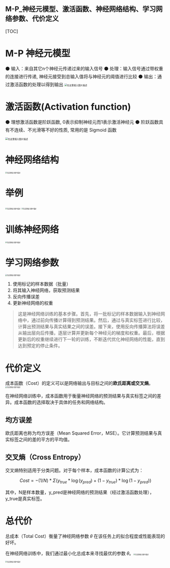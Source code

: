 ﻿## M-P_神经元模型、激活函数、神经网络结构、学习网络参数、代价定义

[TOC]

# M-P 神经元模型
⚫ 输入：来自其它n个神经元传递过来的输入信号
⚫ 处理：输入信号通过带权重的连接进行传递, 神经元接受到总输入值将与神经元的阈值进行比较
⚫ 输出：通过激活函数的处理以得到输出
<img src="https://img-blog.csdnimg.cn/13f7b1045b1e4788986cf9bbbe7a5e36.png" alt="在这里插入图片描述" style="zoom: 50%;" />

# 激活函数(Activation function)
⚫ 理想激活函数是阶跃函数, 0表示抑制神经元而1表示激活神经元
⚫ 阶跃函数具有不连续、不光滑等不好的性质, 常用的是 Sigmoid 函数

<img src="https://img-blog.csdnimg.cn/85749ba075f24864b7f5cecf277fc5d3.png" alt="在这里插入图片描述" style="zoom:50%;" />

# 神经网络结构
<img src="https://img-blog.csdnimg.cn/d1bc4c0b86074b6bb82338984363187d.png" alt="在这里插入图片描述" style="zoom: 33%;" />

# 举例


<img src="https://img-blog.csdnimg.cn/d9f75ffa6f7d4cc095f360809ac4904f.png" alt="在这里插入图片描述" style="zoom:33%;" />

<img src="https://img-blog.csdnimg.cn/65e6c56bc4b14a45868c389417b4803d.png" alt="在这里插入图片描述" style="zoom:33%;" />

# 训练神经网络
<img src="https://img-blog.csdnimg.cn/b32c400da2034fcfad1becea56557c9a.png" alt="在这里插入图片描述" style="zoom:33%;" />

# 学习网络参数
<img src="https://img-blog.csdnimg.cn/dd253a77bf48484fba748b9f0a083ef1.png" alt="在这里插入图片描述" style="zoom:33%;" />

1. 使用标记的样本数据（批量）
2. 将其输入神经网络，获取预测结果
3. 反向传播误差
4. 更新神经网络的权重
> 这是神经网络训练的基本步骤。首先，将一批标记的样本数据输入到神经网络中，通过前向传播计算得到预测结果。然后，通过与真实标签进行比较，计算出预测结果与真实结果之间的误差。接下来，使用反向传播算法将误差从输出层向后传播，逐层计算并更新每个神经元的梯度和权重。最后，根据更新后的权重继续进行下一轮的训练，不断迭代优化神经网络的性能，直到达到预定的停止条件。
# 代价定义
成本函数（Cost）的定义可以是网络输出与目标之间的**欧氏距离或交叉熵**。
<img src="https://img-blog.csdnimg.cn/630a4b49f46a43c5bbeacd66a63cdeb2.png" alt="在这里插入图片描述" style="zoom:33%;" />

在神经网络训练中，成本函数用于衡量神经网络的预测结果与真实标签之间的差异。成本函数的选择取决于具体的任务和网络结构。

## 均方误差
欧氏距离也称为均方误差（Mean Squared Error，MSE）。它计算预测结果与真实标签之间的差的平方的平均值。
## 交叉熵（Cross Entropy）
交叉熵特别适用于分类问题。对于每个样本，成本函数的计算公式为：

$$
Cost = -(1/N) * Σ (y_{true}* \log(y_{pred}) + (1 - y_{true}) * \log(1 - y_{pred}))
$$

其中，N是样本数量，y_pred是神经网络的预测结果（经过激活函数处理），y_true是真实标签。

# 总代价
总成本（Total Cost）衡量了神经网络参数 𝜃 在该任务上的拟合程度或性能表现的好坏。

在神经网络训练中，我们通过最小化总成本来寻找最优的参数 𝜃。<img src="https://img-blog.csdnimg.cn/20e27dc53482432786539c1dd9d23aef.png" alt="在这里插入图片描述" style="zoom:33%;" />



<img src="https://img-blog.csdnimg.cn/283a15528d1540d9b338797971a7aed0.png" alt="在这里插入图片描述" style="zoom:33%;" />

